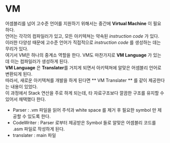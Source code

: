 # VM  

어셈블리를 넘어 고수준 언어를 지원하기 위해서는 중간에 **Virtual Machine** 이 필요하다.  
언어는 각각의 컴파일러가 있고, 모든 아키텍쳐는 약속된 *instruction code* 가 있다.  
이러한 다양성 때문에 고수준 언어가 직접적으로 *instruction code* 를 생성하는 데는 무리가 있다.  
여기서 VM은 하나의 중계소 역할을 한다. VM도 마찬가지로 **VM Language** 가 있는데 이는 컴파일러가 생성하게 된다.  
**VM Language** 은 **Translater**를 거치게 되면서 아키텍쳐에 알맞은 어셈블리 언어로 변환되게 된다.  
따라서, 새로운 아키텍쳐를 개발을 하게 된다면 ** VM Translater ** 를 같이 제공한다는 내용이 있었다.   
이 과정에서 Stack 연산을 주로 하게 되는데, 타 자료구조보다 깔끔한 구조를 유지할 수 있어서 채택했다 한다.  



- Parser : .vm 파일을 읽어 주석과 white space 를 제거 후 필요한 symbol 만 제공할 수 있도록 한다.  
- CodeWriter : Parser 로부터 제공받은 Symbol 들로 알맞은 어셈블리 코드를 .asm 파일로 작성하게 된다.  
- translater : main 파일

